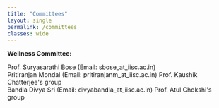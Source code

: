 ```yaml
---
title: "Committees"
layout: single
permalink: /committees
classes: wide
---
```

<b>Wellness Committee: </b>

Prof. Suryasarathi Bose (Email: sbose_at_iisc.ac.in)<br>
Pritiranjan Mondal (Email: pritiranjanm_at_iisc.ac.in) Prof. Kaushik Chatterjee's group<br>
Bandla Divya Sri (Email: divyabandla_at_iisc.ac.in) Prof. Atul Chokshi's group<br>
